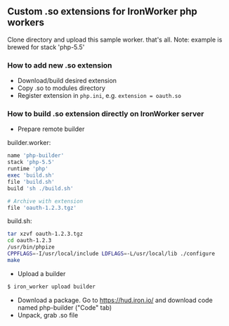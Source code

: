 ## Custom .so extensions for IronWorker php workers

Clone directory and upload this sample worker. that's all.
Note: example is brewed for stack 'php-5.5'

### How to add new .so extension
* Download/build desired extension
* Copy .so to modules directory
* Register extension in `php.ini`, e.g. `extension = oauth.so`



### How to build .so extension directly on IronWorker server

* Prepare remote builder

builder.worker:
```ruby
name 'php-builder'
stack 'php-5.5'
runtime 'php'
exec 'build.sh'
file 'build.sh'
build 'sh ./build.sh'

# Archive with extension
file 'oauth-1.2.3.tgz'
```

build.sh:
```bash
tar xzvf oauth-1.2.3.tgz
cd oauth-1.2.3
/usr/bin/phpize
CPPFLAGS=-I/usr/local/include LDFLAGS=-L/usr/local/lib ./configure
make
```

* Upload a builder

```bash
$ iron_worker upload builder
```

* Download a package. Go to https://hud.iron.io/ and download code named php-builder ("Code" tab)
* Unpack, grab .so file






